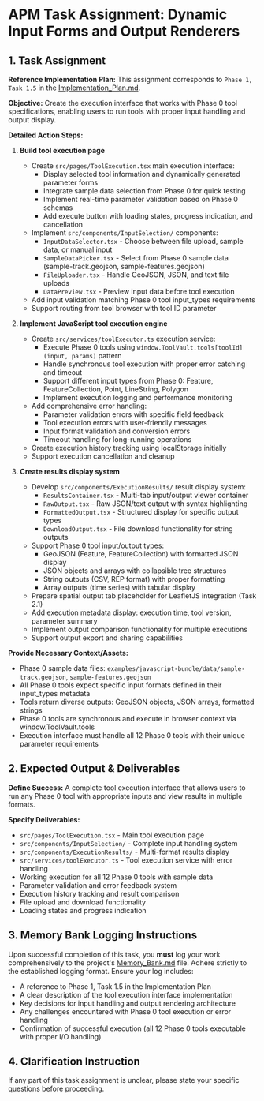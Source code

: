 # APM Task Assignment: Dynamic Input Forms and Output Renderers

## 1. Task Assignment

**Reference Implementation Plan:** This assignment corresponds to `Phase 1, Task 1.5` in the [Implementation_Plan.md](../../Implementation_Plan.md).

**Objective:** Create the execution interface that works with Phase 0 tool specifications, enabling users to run tools with proper input handling and output display.

**Detailed Action Steps:**

1. **Build tool execution page**
   - Create `src/pages/ToolExecution.tsx` main execution interface:
     - Display selected tool information and dynamically generated parameter forms
     - Integrate sample data selection from Phase 0 for quick testing
     - Implement real-time parameter validation based on Phase 0 schemas
     - Add execute button with loading states, progress indication, and cancellation
   - Implement `src/components/InputSelection/` components:
     - `InputDataSelector.tsx` - Choose between file upload, sample data, or manual input
     - `SampleDataPicker.tsx` - Select from Phase 0 sample data (sample-track.geojson, sample-features.geojson)
     - `FileUploader.tsx` - Handle GeoJSON, JSON, and text file uploads
     - `DataPreview.tsx` - Preview input data before tool execution
   - Add input validation matching Phase 0 tool input_types requirements
   - Support routing from tool browser with tool ID parameter

2. **Implement JavaScript tool execution engine**
   - Create `src/services/toolExecutor.ts` execution service:
     - Execute Phase 0 tools using `window.ToolVault.tools[toolId](input, params)` pattern
     - Handle synchronous tool execution with proper error catching and timeout
     - Support different input types from Phase 0: Feature, FeatureCollection, Point, LineString, Polygon
     - Implement execution logging and performance monitoring
   - Add comprehensive error handling:
     - Parameter validation errors with specific field feedback
     - Tool execution errors with user-friendly messages
     - Input format validation and conversion errors
     - Timeout handling for long-running operations
   - Create execution history tracking using localStorage initially
   - Support execution cancellation and cleanup

3. **Create results display system**
   - Develop `src/components/ExecutionResults/` result display system:
     - `ResultsContainer.tsx` - Multi-tab input/output viewer container
     - `RawOutput.tsx` - Raw JSON/text output with syntax highlighting
     - `FormattedOutput.tsx` - Structured display for specific output types
     - `DownloadOutput.tsx` - File download functionality for string outputs
   - Support Phase 0 tool input/output types:
     - GeoJSON (Feature, FeatureCollection) with formatted JSON display
     - JSON objects and arrays with collapsible tree structures
     - String outputs (CSV, REP format) with proper formatting
     - Array outputs (time series) with tabular display
   - Prepare spatial output tab placeholder for LeafletJS integration (Task 2.1)
   - Add execution metadata display: execution time, tool version, parameter summary
   - Implement output comparison functionality for multiple executions
   - Support output export and sharing capabilities

**Provide Necessary Context/Assets:**
- Phase 0 sample data files: `examples/javascript-bundle/data/sample-track.geojson`, `sample-features.geojson`
- All Phase 0 tools expect specific input formats defined in their input_types metadata
- Tools return diverse outputs: GeoJSON objects, JSON arrays, formatted strings
- Phase 0 tools are synchronous and execute in browser context via window.ToolVault.tools
- Execution interface must handle all 12 Phase 0 tools with their unique parameter requirements

## 2. Expected Output & Deliverables

**Define Success:** A complete tool execution interface that allows users to run any Phase 0 tool with appropriate inputs and view results in multiple formats.

**Specify Deliverables:**
- `src/pages/ToolExecution.tsx` - Main tool execution page
- `src/components/InputSelection/` - Complete input handling system
- `src/components/ExecutionResults/` - Multi-format results display
- `src/services/toolExecutor.ts` - Tool execution service with error handling
- Working execution for all 12 Phase 0 tools with sample data
- Parameter validation and error feedback system
- Execution history tracking and result comparison
- File upload and download functionality
- Loading states and progress indication

## 3. Memory Bank Logging Instructions

Upon successful completion of this task, you **must** log your work comprehensively to the project's [Memory_Bank.md](../../Memory_Bank.md) file. Adhere strictly to the established logging format. Ensure your log includes:
- A reference to Phase 1, Task 1.5 in the Implementation Plan
- A clear description of the tool execution interface implementation
- Key decisions for input handling and output rendering architecture
- Any challenges encountered with Phase 0 tool execution or error handling
- Confirmation of successful execution (all 12 Phase 0 tools executable with proper I/O handling)

## 4. Clarification Instruction

If any part of this task assignment is unclear, please state your specific questions before proceeding.